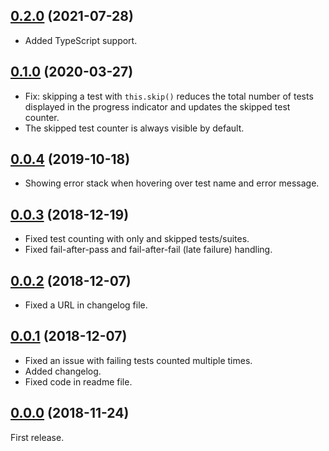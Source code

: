 <a name="0.2.0"></a>
## [0.2.0](https://github.com/fasttime/mocha-bar/releases/tag/0.2.0) (2021-07-28)

* Added TypeScript support.

<a name="0.1.0"></a>
## [0.1.0](https://github.com/fasttime/mocha-bar/releases/tag/0.1.0) (2020-03-27)

* Fix: skipping a test with `this.skip()` reduces the total number of tests displayed in the
progress indicator and updates the skipped test counter.
* The skipped test counter is always visible by default.

<a name="0.0.4"></a>
## [0.0.4](https://github.com/fasttime/mocha-bar/releases/tag/0.0.4) (2019-10-18)

* Showing error stack when hovering over test name and error message.

<a name="0.0.3"></a>
## [0.0.3](https://github.com/fasttime/mocha-bar/releases/tag/0.0.3) (2018-12-19)

* Fixed test counting with only and skipped tests/suites.
* Fixed fail-after-pass and fail-after-fail (late failure) handling.

<a name="0.0.2"></a>
## [0.0.2](https://github.com/fasttime/mocha-bar/releases/tag/0.0.2) (2018-12-07)

* Fixed a URL in changelog file.

<a name="0.0.1"></a>
## [0.0.1](https://github.com/fasttime/mocha-bar/releases/tag/0.0.1) (2018-12-07)

* Fixed an issue with failing tests counted multiple times.
* Added changelog.
* Fixed code in readme file.

<a name="0.0.0"></a>
## [0.0.0](https://github.com/fasttime/mocha-bar/releases/tag/0.0.0) (2018-11-24)

First release.
